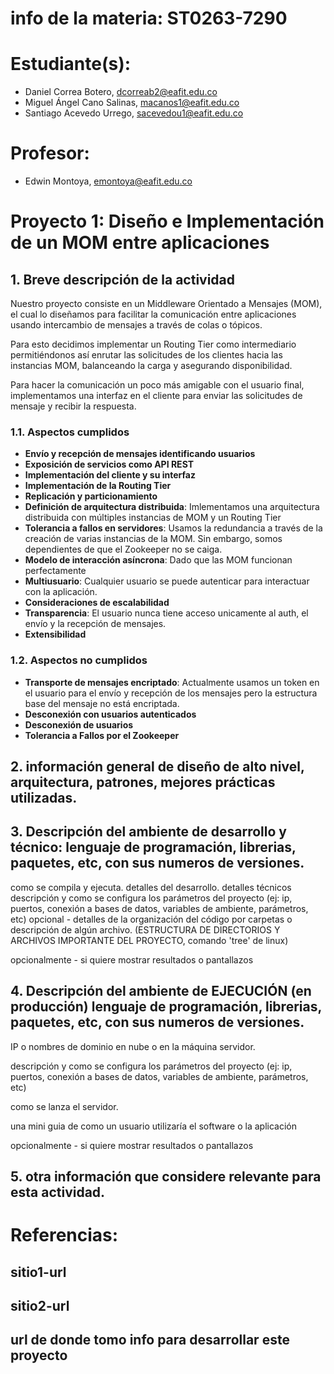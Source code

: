 # info de la materia: ST0263-7290

# Estudiante(s):
- Daniel Correa Botero, dcorreab2@eafit.edu.co
- Miguel Ángel Cano Salinas, macanos1@eafit.edu.co
- Santiago Acevedo Urrego, sacevedou1@eafit.edu.co

# Profesor:
- Edwin Montoya, emontoya@eafit.edu.co

# Proyecto 1: Diseño e Implementación de un MOM entre aplicaciones

## 1. Breve descripción de la actividad

Nuestro proyecto consiste en un Middleware Orientado a Mensajes (MOM), el cual lo diseñamos para facilitar la comunicación entre aplicaciones usando intercambio de mensajes a través de colas o tópicos.

Para esto decidimos implementar un Routing Tier como intermediario permitiéndonos así enrutar las solicitudes de los clientes hacia las instancias MOM, balanceando la carga y asegurando disponibilidad.

Para hacer la comunicación un poco más amigable con el usuario final, implementamos una interfaz en el cliente para enviar las solicitudes de mensaje y recibir la respuesta.


### 1.1. Aspectos cumplidos

- **Envío y recepción de mensajes identificando usuarios**
- **Exposición de servicios como API REST**
- **Implementación del cliente y su interfaz**
- **Implementación de la Routing Tier**
- **Replicación y particionamiento**
- **Definición de arquitectura distribuida**: Imlementamos una arquitectura distribuida con múltiples instancias de MOM y un Routing Tier
- **Tolerancia a fallos en servidores**: Usamos la redundancia a través de la creación de varias instancias de la MOM. Sin embargo, somos dependientes de que el Zookeeper no se caiga.
- **Modelo de interacción asíncrona**: Dado que las MOM funcionan perfectamente
- **Multiusuario**: Cualquier usuario se puede autenticar para interactuar con la aplicación.
- **Consideraciones de escalabilidad**
- **Transparencia**: El usuario nunca tiene acceso unicamente al auth, el envío y la recepción de mensajes.
- **Extensibilidad**
### 1.2. Aspectos no cumplidos
- **Transporte de mensajes encriptado**: Actualmente usamos un token en el usuario para el envío y recepción de los mensajes pero la estructura base del mensaje no está encriptada.
- **Desconexión con usuarios autenticados**
- **Desconexión de usuarios**
- **Tolerancia a Fallos por el Zookeeper**

## 2. información general de diseño de alto nivel, arquitectura, patrones, mejores prácticas utilizadas.

## 3. Descripción del ambiente de desarrollo y técnico: lenguaje de programación, librerias, paquetes, etc, con sus numeros de versiones.

como se compila y ejecuta.
detalles del desarrollo.
detalles técnicos
descripción y como se configura los parámetros del proyecto (ej: ip, puertos, conexión a bases de datos, variables de ambiente, parámetros, etc)
opcional - detalles de la organización del código por carpetas o descripción de algún archivo. (ESTRUCTURA DE DIRECTORIOS Y ARCHIVOS IMPORTANTE DEL PROYECTO, comando 'tree' de linux)

opcionalmente - si quiere mostrar resultados o pantallazos

## 4. Descripción del ambiente de EJECUCIÓN (en producción) lenguaje de programación, librerias, paquetes, etc, con sus numeros de versiones.

IP o nombres de dominio en nube o en la máquina servidor.

descripción y como se configura los parámetros del proyecto (ej: ip, puertos, conexión a bases de datos, variables de ambiente, parámetros, etc)

como se lanza el servidor.

una mini guia de como un usuario utilizaría el software o la aplicación

opcionalmente - si quiere mostrar resultados o pantallazos

## 5. otra información que considere relevante para esta actividad.

# Referencias:
## sitio1-url
## sitio2-url
## url de donde tomo info para desarrollar este proyecto